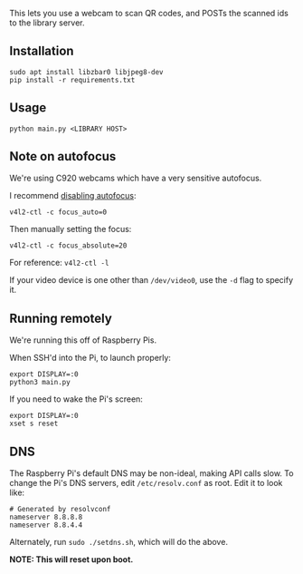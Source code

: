 This lets you use a webcam to scan QR codes, and POSTs the scanned ids to the library server.


## Installation

```
sudo apt install libzbar0 libjpeg8-dev
pip install -r requirements.txt
```

## Usage

```
python main.py <LIBRARY HOST>
```

## Note on autofocus

We're using C920 webcams which have a very sensitive autofocus.

I recommend [disabling autofocus](https://stackoverflow.com/a/16658508/1097920):

    v4l2-ctl -c focus_auto=0

Then manually setting the focus:

    v4l2-ctl -c focus_absolute=20

For reference: `v4l2-ctl -l`

If your video device is one other than `/dev/video0`, use the `-d` flag to specify it.

## Running remotely

We're running this off of Raspberry Pis.

When SSH'd into the Pi, to launch properly:

    export DISPLAY=:0
    python3 main.py

If you need to wake the Pi's screen:

    export DISPLAY=:0
    xset s reset

## DNS

The Raspberry Pi's default DNS may be non-ideal, making API calls slow. To change the Pi's DNS servers, edit `/etc/resolv.conf` as root. Edit it to look like:

    # Generated by resolvconf
    nameserver 8.8.8.8
    nameserver 8.8.4.4  

Alternately, run `sudo ./setdns.sh`, which will do the above.

**NOTE: This will reset upon boot.**
